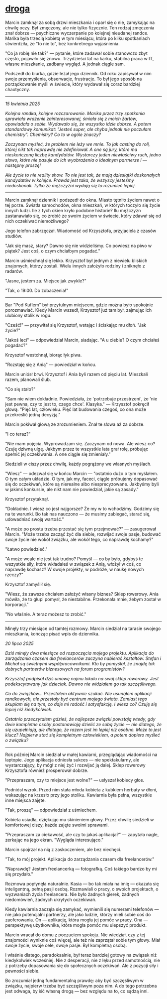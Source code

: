 # [droga](http://droga.sapletta.pl)



Marcin zamknął za sobą drzwi mieszkania i oparł się o nie, zamykając na chwilę oczy. Był zmęczony, ale nie tylko fizycznie. Ten rodzaj zmęczenia znał dobrze — psychiczne wyczerpanie po kolejnej nieudanej randce. Marika była trzecią kobietą w tym miesiącu, która po kilku spotkaniach stwierdziła, że "to nie to", bez konkretnego wyjaśnienia.

"Co ja robię nie tak?" — pytanie, które zadawał sobie stanowczo zbyt często, pojawiło się znowu. Trzydzieści lat na karku, stabilna praca w IT, własne mieszkanie, zadbany wygląd. A jednak ciągle sam.

Podszedł do biurka, gdzie leżał jego dziennik. Od roku zapisywał w nim swoje przemyślenia, obserwacje, frustracje. To był jego sposób na porządkowanie myśli w świecie, który wydawał się coraz bardziej chaotyczny.

---

*15 kwietnia 2025*

*Kolejna randka, kolejne rozczarowanie. Marika przez trzy spotkania sprawiała wrażenie zainteresowanej, śmiała się z moich żartów, opowiadała o sobie. Wydawało się, że wszystko idzie dobrze. A potem standardowy komunikat: "Jesteś super, ale chyba jednak nie poczułam chemistry". Chemistry? Co to w ogóle znaczy?*

*Zaczynam myśleć, że problem nie leży we mnie. To jak casting do roli, której nikt tak naprawdę nie zdefiniował. A one są jury, które ma nieskończoną liczbę kandydatów. Wystarczy jeden niewłaściwy ruch, jedno słowo, które nie pasuje do ich wyobrażenia o idealnym partnerze i — następny proszę!*

*Ale życie to nie reality show. To nie jest tak, że mają dziesiątki doskonałych kandydatów w kolejce. Prawda jest taka, że wszyscy jesteśmy niedoskonali. Tylko że mężczyźni wydają się to rozumieć lepiej.*

---

Marcin zamknął dziennik i podszedł do okna. Miasto tętniło życiem nawet o tej porze. Światła samochodów, okna mieszkań, w których toczyło się życie innych ludzi. Ile z tych okien kryło podobne historie? Ilu mężczyzn zastanawiało się, co zrobić ze swoim życiem w świecie, który zdawał się od nich oczekiwać niemożliwego?

Jego telefon zabrzęczał. Wiadomość od Krzysztofa, przyjaciela z czasów studiów.

"Jak się masz, stary? Dawno się nie widzieliśmy. Co powiesz na piwo w piątek? Jest coś, o czym chciałbym pogadać."

Marcin uśmiechnął się lekko. Krzysztof był jednym z niewielu bliskich znajomych, którzy zostali. Wielu innych założyło rodziny i zniknęło z radarów.

"Jasne, jestem za. Miejsce jak zwykle?"

"Tak, o 19:00. Do zobaczenia!"

---

Bar "Pod Kuflem" był przytulnym miejscem, gdzie można było spokojnie porozmawiać. Kiedy Marcin wszedł, Krzysztof już tam był, zajmując ich ulubiony stolik w rogu.

"Cześć!" — przywitał się Krzysztof, wstając i ściskając mu dłoń. "Jak życie?"

"Jakoś leci" — odpowiedział Marcin, siadając. "A u ciebie? O czym chciałeś pogadać?"

Krzysztof westchnął, biorąc łyk piwa.

"Rozstaję się z Anią" — powiedział w końcu.

Marcin uniósł brwi. Krzysztof i Ania byli razem od pięciu lat. Mieszkali razem, planowali ślub.

"Co się stało?"

"Sam nie wiem dokładnie. Powiedziała, że 'potrzebuje przestrzeni', że 'nie jest pewna, czy to jest to, czego chce'. Klasyka." — Krzysztof pokręcił głową. "Pięć lat, człowieku. Pięć lat budowania czegoś, co ona może przekreślić jedną decyzją."

Marcin pokiwał głową ze zrozumieniem. Znał te słowa aż za dobrze.

"I co teraz?"

"Nie mam pojęcia. Wyprowadzam się. Zaczynam od nowa. Ale wiesz co? Czuję dziwną ulgę. Jakbym przez te wszystkie lata grał rolę, próbując spełnić jej oczekiwania. A one ciągle się zmieniały."

Siedzieli w ciszy przez chwilę, każdy pogrążony we własnych myślach.

"Wiesz" — odezwał się w końcu Marcin — "ostatnio dużo o tym myślałem. O tym całym układzie. O tym, jak my, faceci, ciągle próbujemy dopasować się do oczekiwań, które są nierealne albo niesprecyzowane. Jakbyśmy byli w jakimś konkursie, ale nikt nam nie powiedział, jakie są zasady."

Krzysztof przytaknął.

"Dokładnie. I wiesz co jest najgorsze? Że my w to wchodzimy. Godzimy się na te warunki. Bo tak nas nauczono — że musimy zabiegać, starać się, udowadniać swoją wartość."

"A może po prostu trzeba przestać się tym przejmować?" — zasugerował Marcin. "Może trzeba zacząć żyć dla siebie, rozwijać swoje pasje, budować swoje życie nie wokół związku, ale wokół tego, co naprawdę kochamy?"

"Łatwo powiedzieć."

"A może wcale nie jest tak trudno? Pomyśl — co by było, gdybyś te wszystkie siły, które wkładałeś w związek z Anią, włożył w coś, co naprawdę kochasz? W swoje projekty, w podróże, w naukę nowych rzeczy?"

Krzysztof zamyślił się.

"Wiesz, że zawsze chciałem założyć własny biznes? Sklep rowerowy. Ania mówiła, że to głupi pomysł, że niestabilne. Przekonała mnie, żebym został w korporacji."

"No właśnie. A teraz możesz to zrobić."

---

Minęły trzy miesiące od tamtej rozmowy. Marcin siedział na tarasie swojego mieszkania, kończąc pisać wpis do dziennika.

*20 lipca 2025*

*Dziś minęły dwa miesiące od rozpoczęcia mojego projektu. Aplikacja do zarządzania czasem dla freelancerów zaczyna nabierać kształtów. Stefan i Michał są świetnymi współpracownikami. Kto by pomyślał, że znajdę tak dobrych partnerów biznesowych na forum programistów?*

*Krzysztof podpisał dziś umowę najmu lokalu na swój sklep rowerowy. Jest podekscytowany jak dzieciak. Dawno nie widziałem go tak szczęśliwego.*

*Co do związków... Przestałem aktywnie szukać. Nie usunąłem aplikacji randkowych, ale przestały być centrum mojego świata. Zamiast tego skupiam się na tym, co daje mi radość i satysfakcję. I wiesz co? Czuję się lepiej niż kiedykolwiek.*

*Ostatnio przeczytałem gdzieś, że najlepsze związki powstają wtedy, gdy dwie kompletne osoby postanawiają dzielić ze sobą życie — nie dlatego, że się uzupełniają, ale dlatego, że razem jest im lepiej niż osobno. Może to jest klucz? Najpierw stać się kompletnym człowiekiem, a potem dopiero myśleć o związku?*

---

Rok później Marcin siedział w małej kawiarni, przeglądając wiadomości na laptopie. Jego aplikacja odniosła sukces — nie spektakularny, ale wystarczający, by mógł z niej żyć i rozwijać ją dalej. Sklep rowerowy Krzysztofa również prosperował dobrze.

"Przepraszam, czy to miejsce jest wolne?" — usłyszał kobiecy głos.

Podniósł wzrok. Przed nim stała młoda kobieta z kubkiem herbaty w dłoni, wskazując na krzesło przy jego stoliku. Kawiarnia była pełna, wszystkie inne miejsca zajęte.

"Tak, proszę" — odpowiedział z uśmiechem.

Kobieta usiadła, dziękując mu skinieniem głowy. Przez chwilę siedzieli w komfortowej ciszy, każde zajęte swoimi sprawami.

"Przepraszam za ciekawość, ale czy to jakaś aplikacja?" — zapytała nagle, zerkając na jego ekran. "Wygląda interesująco."

Marcin spojrzał na nią z zaskoczeniem, ale bez niechęci.

"Tak, to mój projekt. Aplikacja do zarządzania czasem dla freelancerów."

"Naprawdę? Jestem freelancerką — fotografką. Coś takiego bardzo by mi się przydało."

Rozmowa popłynęła naturalnie. Kasia — bo tak miała na imię — okazała się inteligentną, pełną pasji osobą. Rozmawiali o pracy, o swoich projektach, o wyzwaniach życia freelancera. Nie było żadnych gierek, żadnych niedomówień, żadnych ukrytych oczekiwań.

Kiedy kawiarnia zaczęła się zamykać, wymienili się numerami telefonów — nie jako potencjalni partnerzy, ale jako ludzie, którzy mieli sobie coś do zaoferowania. On — aplikację, która mogła jej pomóc w pracy. Ona — perspektywę użytkownika, która mogła pomóc mu ulepszyć produkt.

Marcin wracał do domu z poczuciem spokoju. Nie wiedział, czy z tej znajomości wyniknie coś więcej, ale też nie zaprzątał sobie tym głowy. Miał swoje życie, swoje cele, swoje pasje. Był kompletną osobą.

I właśnie dlatego, paradoksalnie, był teraz bardziej gotowy na związek niż kiedykolwiek wcześniej. Nie z desperacji, nie z lęku przed samotnością, nie z potrzeby dopasowania się do społecznych oczekiwań. Ale z pozycji siły i pewności siebie.

Bo zrozumiał jedną fundamentalną prawdę: aby być szczęśliwym w związku, najpierw trzeba być szczęśliwym poza nim. A do tego potrzebna jest odwaga, by iść własną drogą — bez względu na to, co sądzą inni.
